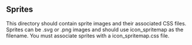 ## Sprites
This directory should contain sprite images and their associated CSS files. 
Sprites can be .svg or .png images and should use icon_spritemap as the filename. You must associate sprites with a icon_spritemap.css file.